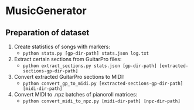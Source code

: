 # MusicGenerator

## Preparation of dataset

1. Create statistics of songs with markers: 
    - `python stats.py [gp-dir-path] stats.json log.txt`
2. Extract certain sections from GuitarPro files:
    - `python extract_sections.py stats.json [gp-dir-path] [extracted-sections-gp-dir-path]`
3. Convert extracted GuitarPro sections to MIDI:
    - `python convert_gp_to_midi.py [extracted-sections-gp-dir-path] [midi-dir-path]`
4. Convert MIDI to .npz batches of pianoroll matrices:
    - `python convert_midi_to_npz.py [midi-dir-path] [npz-dir-path]`


